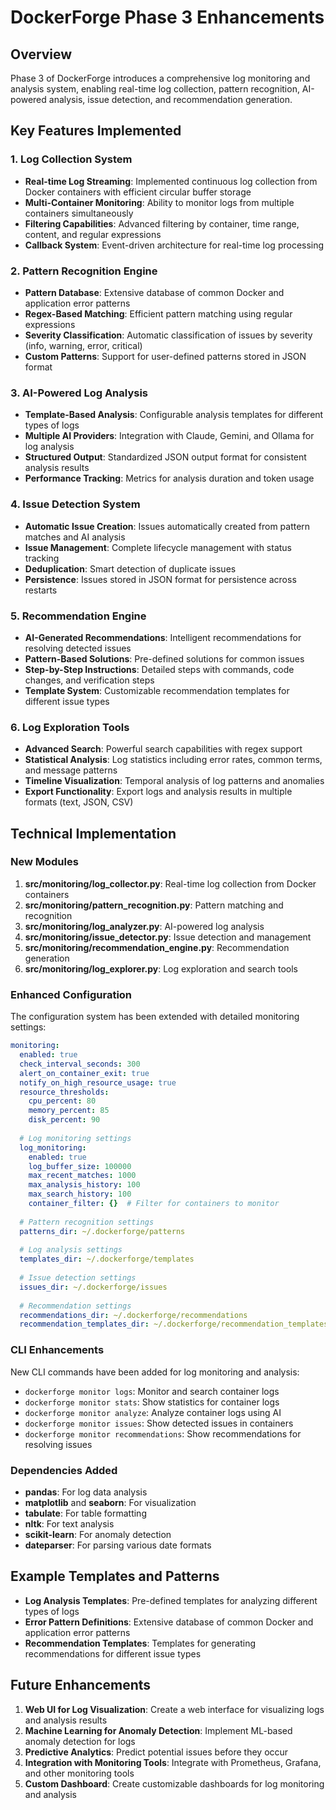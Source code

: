 # DockerForge Phase 3 Enhancements

## Overview

Phase 3 of DockerForge introduces a comprehensive log monitoring and analysis system, enabling real-time log collection, pattern recognition, AI-powered analysis, issue detection, and recommendation generation.

## Key Features Implemented

### 1. Log Collection System

- **Real-time Log Streaming**: Implemented continuous log collection from Docker containers with efficient circular buffer storage
- **Multi-Container Monitoring**: Ability to monitor logs from multiple containers simultaneously
- **Filtering Capabilities**: Advanced filtering by container, time range, content, and regular expressions
- **Callback System**: Event-driven architecture for real-time log processing

### 2. Pattern Recognition Engine

- **Pattern Database**: Extensive database of common Docker and application error patterns
- **Regex-Based Matching**: Efficient pattern matching using regular expressions
- **Severity Classification**: Automatic classification of issues by severity (info, warning, error, critical)
- **Custom Patterns**: Support for user-defined patterns stored in JSON format

### 3. AI-Powered Log Analysis

- **Template-Based Analysis**: Configurable analysis templates for different types of logs
- **Multiple AI Providers**: Integration with Claude, Gemini, and Ollama for log analysis
- **Structured Output**: Standardized JSON output format for consistent analysis results
- **Performance Tracking**: Metrics for analysis duration and token usage

### 4. Issue Detection System

- **Automatic Issue Creation**: Issues automatically created from pattern matches and AI analysis
- **Issue Management**: Complete lifecycle management with status tracking
- **Deduplication**: Smart detection of duplicate issues
- **Persistence**: Issues stored in JSON format for persistence across restarts

### 5. Recommendation Engine

- **AI-Generated Recommendations**: Intelligent recommendations for resolving detected issues
- **Pattern-Based Solutions**: Pre-defined solutions for common issues
- **Step-by-Step Instructions**: Detailed steps with commands, code changes, and verification steps
- **Template System**: Customizable recommendation templates for different issue types

### 6. Log Exploration Tools

- **Advanced Search**: Powerful search capabilities with regex support
- **Statistical Analysis**: Log statistics including error rates, common terms, and message patterns
- **Timeline Visualization**: Temporal analysis of log patterns and anomalies
- **Export Functionality**: Export logs and analysis results in multiple formats (text, JSON, CSV)

## Technical Implementation

### New Modules

1. **src/monitoring/log_collector.py**: Real-time log collection from Docker containers
2. **src/monitoring/pattern_recognition.py**: Pattern matching and recognition
3. **src/monitoring/log_analyzer.py**: AI-powered log analysis
4. **src/monitoring/issue_detector.py**: Issue detection and management
5. **src/monitoring/recommendation_engine.py**: Recommendation generation
6. **src/monitoring/log_explorer.py**: Log exploration and search tools

### Enhanced Configuration

The configuration system has been extended with detailed monitoring settings:

```yaml
monitoring:
  enabled: true
  check_interval_seconds: 300
  alert_on_container_exit: true
  notify_on_high_resource_usage: true
  resource_thresholds:
    cpu_percent: 80
    memory_percent: 85
    disk_percent: 90
  
  # Log monitoring settings
  log_monitoring:
    enabled: true
    log_buffer_size: 100000
    max_recent_matches: 1000
    max_analysis_history: 100
    max_search_history: 100
    container_filter: {}  # Filter for containers to monitor
  
  # Pattern recognition settings
  patterns_dir: ~/.dockerforge/patterns
  
  # Log analysis settings
  templates_dir: ~/.dockerforge/templates
  
  # Issue detection settings
  issues_dir: ~/.dockerforge/issues
  
  # Recommendation settings
  recommendations_dir: ~/.dockerforge/recommendations
  recommendation_templates_dir: ~/.dockerforge/recommendation_templates
```

### CLI Enhancements

New CLI commands have been added for log monitoring and analysis:

- `dockerforge monitor logs`: Monitor and search container logs
- `dockerforge monitor stats`: Show statistics for container logs
- `dockerforge monitor analyze`: Analyze container logs using AI
- `dockerforge monitor issues`: Show detected issues in containers
- `dockerforge monitor recommendations`: Show recommendations for resolving issues

### Dependencies Added

- **pandas**: For log data analysis
- **matplotlib** and **seaborn**: For visualization
- **tabulate**: For table formatting
- **nltk**: For text analysis
- **scikit-learn**: For anomaly detection
- **dateparser**: For parsing various date formats

## Example Templates and Patterns

- **Log Analysis Templates**: Pre-defined templates for analyzing different types of logs
- **Error Pattern Definitions**: Extensive database of common Docker and application error patterns
- **Recommendation Templates**: Templates for generating recommendations for different issue types

## Future Enhancements

1. **Web UI for Log Visualization**: Create a web interface for visualizing logs and analysis results
2. **Machine Learning for Anomaly Detection**: Implement ML-based anomaly detection for logs
3. **Predictive Analytics**: Predict potential issues before they occur
4. **Integration with Monitoring Tools**: Integrate with Prometheus, Grafana, and other monitoring tools
5. **Custom Dashboard**: Create customizable dashboards for log monitoring and analysis
